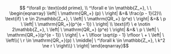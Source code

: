 $$ ^\forall p: \text{odd prime}, \\ ^\forall e \in \mathbb{Z_+}, \ \ \begin{eqnarray}
\left| \ \mathrm{QR_+} (p) \ \right| &=& \frac{p - 1}{2}\\
\text{if} \ e \in 2\mathbb{Z_+}, \ \left| \ \mathrm{QR_+} (p^e) \ \right| &=& \ p \ \left| \ \mathrm{QR_+}(p^{e - 1}) \ \right| \\
\text{if} \ e \notin	 2\mathbb{Z_+}, \ \left| \ \mathrm{QR_+} (p^e) \ \right| &=& \ p \ \left| \ \mathrm{QR_+}(p^{e - 1}) \ \right| \ + \ \lfloor \sqrt{p - 1} \rfloor	 \ + \ \left| \ \left\\{ \ r \in \mathrm{QR_+}(p) \ \middle| \ ^\forall k \in \mathbb{Z_+}, \ k^2 \ne r \ \right\\} \ \right|
\end{eqnarray}$$
